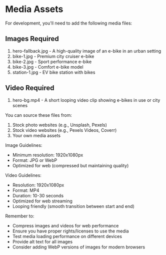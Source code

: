 # Media Assets

For development, you'll need to add the following media files:

## Images Required

1. hero-fallback.jpg - A high-quality image of an e-bike in an urban setting
2. bike-1.jpg - Premium city cruiser e-bike
3. bike-2.jpg - Sport performance e-bike
4. bike-3.jpg - Comfort e-bike model
5. station-1.jpg - EV bike station with bikes

## Video Required

1. hero-bg.mp4 - A short looping video clip showing e-bikes in use or city scenes

You can source these files from:

1. Stock photo websites (e.g., Unsplash, Pexels)
2. Stock video websites (e.g., Pexels Videos, Coverr)
3. Your own media assets

Image Guidelines:

- Minimum resolution: 1920x1080px
- Format: JPG or WebP
- Optimized for web (compressed but maintaining quality)

Video Guidelines:

- Resolution: 1920x1080px
- Format: MP4
- Duration: 10-30 seconds
- Optimized for web streaming
- Looping friendly (smooth transition between start and end)

Remember to:

- Compress images and videos for web performance
- Ensure you have proper rights/licenses to use the media
- Test media loading performance on different devices
- Provide alt text for all images
- Consider adding WebP versions of images for modern browsers
